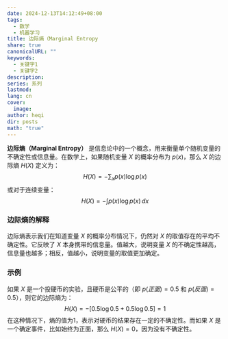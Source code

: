 ```yaml
---
date: 2024-12-13T14:12:49+08:00
tags:
  - 数学
  - 机器学习
title: 边际熵（Marginal Entropy
share: true
canonicalURL: ""
keywords:
  - 关键字1
  - 关键字2
description: 
series: 系列
lastmod: 
lang: cn
cover:
  image: 
author: heqi
dir: posts
math: "true"
---
```


**边际熵（Marginal Entropy）** 是信息论中的一个概念，用来衡量单个随机变量的不确定性或信息量。在数学上，如果随机变量 $X$ 的概率分布为 $p(x)$，那么 $X$ 的边际熵 $H(X)$ 定义为：
$$
H(X) = - \sum_x p(x) \log p(x)
$$或对于连续变量：
$$
H(X) = - \int p(x) \log p(x) \, dx
$$
### 边际熵的解释
边际熵表示我们在知道变量 $X$ 的概率分布情况下，仍然对 $X$ 的取值存在的平均不确定性。它反映了 $X$ 本身携带的信息量。值越大，说明变量 $X$ 的不确定性越高，信息量也越多；相反，值越小，说明变量的取值更加确定。

### 示例
如果 $X$ 是一个投硬币的实验，且硬币是公平的（即 $p(正面) = 0.5$ 和 $p(反面) = 0.5$），则它的边际熵为：
$$
H(X) = -[0.5 \log 0.5 + 0.5 \log 0.5] = 1
$$在这种情况下，熵的值为1，表示对硬币的结果存在一定的不确定性。而如果 $X$ 是一个确定事件，比如始终为正面，那么 $H(X) = 0$，因为没有不确定性。

